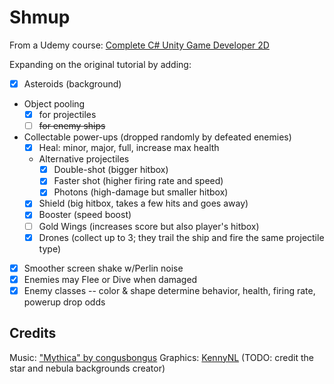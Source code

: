 # Shmup

From a Udemy course: [Complete C# Unity Game Developer 2D](https://www.udemy.com/course/unitycourse/)

Expanding on the original tutorial by adding:
- [x] Asteroids (background)
- Object pooling
  - [x] for projectiles
  - [ ] ~~for enemy ships~~
- Collectable power-ups (dropped randomly by defeated enemies)
  - [x] Heal: minor, major, full, increase max health
  - Alternative projectiles
    - [x] Double-shot (bigger hitbox)
    - [x] Faster shot (higher firing rate and speed)
    - [x] Photons (high-damage but smaller hitbox)
  - [x] Shield (big hitbox, takes a few hits and goes away)
  - [x] Booster (speed boost)
  - [ ] Gold Wings (increases score but also player's hitbox)
  - [x] Drones (collect up to 3; they trail the ship and fire the same projectile type)
- [x] Smoother screen shake w/Perlin noise
- [x] Enemies may Flee or Dive when damaged
- [x] Enemy classes -- color & shape determine behavior, health, firing rate, powerup drop odds

## Credits
Music: ["Mythica" by congusbongus](https://opengameart.org/users/congusbongus)
Graphics: [KennyNL](https://www.kenney.nl/assets)
(TODO: credit the star and nebula backgrounds creator)
